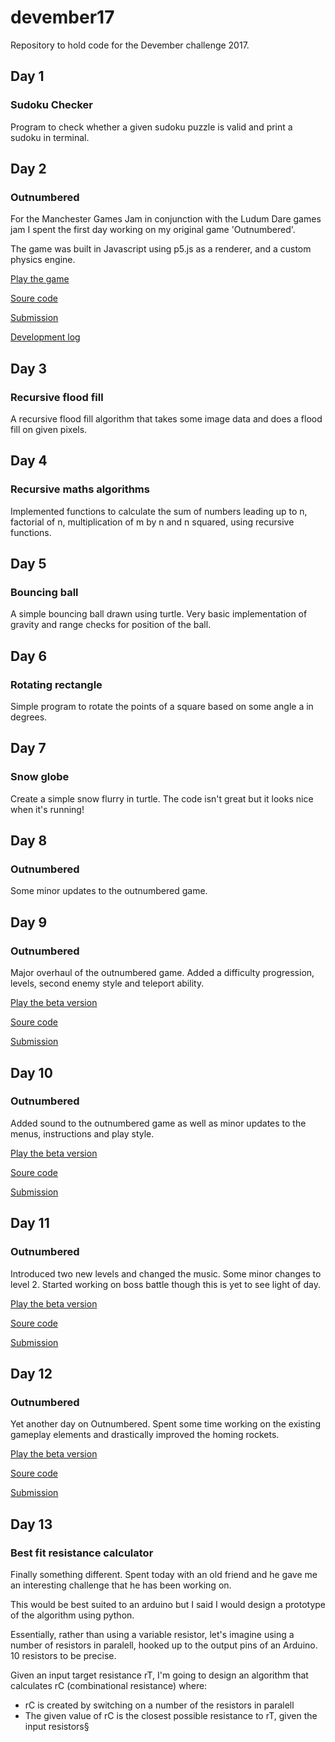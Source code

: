 # devember17
Repository to hold code for the Devember challenge 2017.

## Day 1

### Sudoku Checker

Program to check whether a given sudoku puzzle is valid and print a sudoku in terminal.

## Day 2

### Outnumbered

For the Manchester Games Jam in conjunction with the Ludum Dare games jam I spent the first day working on my original game 'Outnumbered'.

The game was built in Javascript using p5.js as a renderer, and a custom physics engine.

[Play the game](http://outnumberedgame.co.uk/)

[Soure code](https://github.com/thebillington/outnumberedGame)

[Submission](https://ldjam.com/events/ludum-dare/40/$59432)

[Development log](https://ldjam.com/users/thebillington/feed)

## Day 3

### Recursive flood fill

A recursive flood fill algorithm that takes some image data and does a flood fill on given pixels.

## Day 4

### Recursive maths algorithms

Implemented functions to calculate the sum of numbers leading up to n, factorial of n, multiplication of m by n and n squared, using recursive functions.

## Day 5

### Bouncing ball

A simple bouncing ball drawn using turtle. Very basic implementation of gravity and range checks for position of the ball.

## Day 6

### Rotating rectangle

Simple program to rotate the points of a square based on some angle a in degrees.

## Day 7

### Snow globe

Create a simple snow flurry in turtle. The code isn't great but it looks nice when it's running!

## Day 8

### Outnumbered

Some minor updates to the outnumbered game.

## Day 9

### Outnumbered

Major overhaul of the outnumbered game. Added a difficulty progression, levels, second enemy style and teleport ability.

[Play the beta version](http://outnumberedgame.co.uk/beta)

[Soure code](https://github.com/thebillington/outnumberedGame)

[Submission](https://ldjam.com/events/ludum-dare/40/$59432)

## Day 10

### Outnumbered

Added sound to the outnumbered game as well as minor updates to the menus, instructions and play style.

[Play the beta version](http://outnumberedgame.co.uk/beta)

[Soure code](https://github.com/thebillington/outnumberedGame)

[Submission](https://ldjam.com/events/ludum-dare/40/$59432)

## Day 11

### Outnumbered

Introduced two new levels and changed the music. Some minor changes to level 2. Started working on boss battle though this is yet to see light of day.

[Play the beta version](http://outnumberedgame.co.uk/beta)

[Soure code](https://github.com/thebillington/outnumberedGame)

[Submission](https://ldjam.com/events/ludum-dare/40/$59432)

## Day 12

### Outnumbered

Yet another day on Outnumbered. Spent some time working on the existing gameplay elements and drastically improved the homing rockets.

[Play the beta version](http://outnumberedgame.co.uk/beta)

[Soure code](https://github.com/thebillington/outnumberedGame)

[Submission](https://ldjam.com/events/ludum-dare/40/$59432)

## Day 13

### Best fit resistance calculator

Finally something different. Spent today with an old friend and he gave me an interesting challenge that he has been working on.

This would be best suited to an arduino but I said I would design a prototype of the algorithm using python.

Essentially, rather than using a variable resistor, let's imagine using a number of resistors in paralell, hooked up to the output pins of an Arduino. 10 resistors to be precise.

Given an input target resistance rT, I'm going to design an algorithm that calculates rC (combinational resistance) where:

* rC is created by switching on a number of the resistors in paralell
* The given value of rC is the closest possible resistance to rT, given the input resistors§
